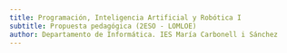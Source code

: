 ```yaml
---
title: Programación, Inteligencia Artificial y Robótica I
subtitle: Propuesta pedagógica (2ESO - LOMLOE)
author: Departamento de Informática. IES María Carbonell i Sánchez
---
```

